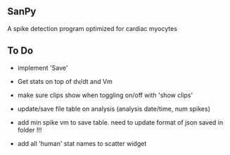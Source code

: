 ## SanPy

A spike detection program optimized for cardiac myocytes

## To Do

 - implement 'Save'
 - Get stats on top of dv/dt and Vm
 - make sure clips show when toggling on/off with 'show clips'
 
 - update/save file table on analysis (analysis date/time, num spikes)
 
 - add min spike vm to save table. need to update format of json saved in folder !!!
 
 - add all 'human' stat names to scatter widget
 